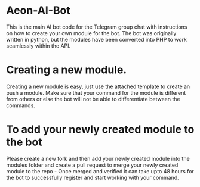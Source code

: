 # Aeon-AI-Bot
This is the main AI bot code for the Telegram group chat with instructions on how to create your own module for the bot.
The bot was originally written in python, but the modules have been converted into PHP to work seamlessly within the API.

# Creating a new module.
Creating a new module is easy, just use the attached template to create an push a module.
Make sure that your command for the module is different from others or else the bot will not be able to differentiate between the commands.

# To add your newly created module to the bot
Please create a new fork and then add your newly created module into the modules folder and create a pull request to merge your newly created module to the repo - Once merged and verified it can take upto 48 hours for the bot to successfully register and start working with your command.
